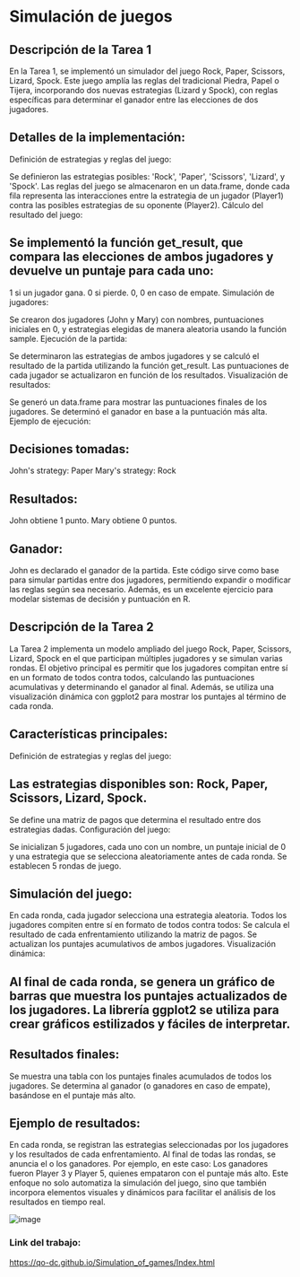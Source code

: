 # Simulación de juegos

## Descripción de la Tarea 1

En la Tarea 1, se implementó un simulador del juego Rock, Paper, Scissors, Lizard, Spock. Este juego amplía las reglas del tradicional Piedra, Papel o Tijera, incorporando dos nuevas estrategias (Lizard y Spock), con reglas específicas para determinar el ganador entre las elecciones de dos jugadores.

## Detalles de la implementación:
Definición de estrategias y reglas del juego:

Se definieron las estrategias posibles: 'Rock', 'Paper', 'Scissors', 'Lizard', y 'Spock'.
Las reglas del juego se almacenaron en un data.frame, donde cada fila representa las interacciones entre la estrategia de un jugador (Player1) contra las posibles estrategias de su oponente (Player2).
Cálculo del resultado del juego:

## Se implementó la función get_result, que compara las elecciones de ambos jugadores y devuelve un puntaje para cada uno:
1 si un jugador gana.
0 si pierde.
0, 0 en caso de empate.
Simulación de jugadores:

Se crearon dos jugadores (John y Mary) con nombres, puntuaciones iniciales en 0, y estrategias elegidas de manera aleatoria usando la función sample.
Ejecución de la partida:

Se determinaron las estrategias de ambos jugadores y se calculó el resultado de la partida utilizando la función get_result.
Las puntuaciones de cada jugador se actualizaron en función de los resultados.
Visualización de resultados:

Se generó un data.frame para mostrar las puntuaciones finales de los jugadores.
Se determinó el ganador en base a la puntuación más alta.
Ejemplo de ejecución:
## Decisiones tomadas:
John's strategy: Paper
Mary's strategy: Rock
## Resultados:
John obtiene 1 punto.
Mary obtiene 0 puntos.
## Ganador:
John es declarado el ganador de la partida.
Este código sirve como base para simular partidas entre dos jugadores, permitiendo expandir o modificar las reglas según sea necesario. Además, es un excelente ejercicio para modelar sistemas de decisión y puntuación en R.

## Descripción de la Tarea 2
La Tarea 2 implementa un modelo ampliado del juego Rock, Paper, Scissors, Lizard, Spock en el que participan múltiples jugadores y se simulan varias rondas. El objetivo principal es permitir que los jugadores compitan entre sí en un formato de todos contra todos, calculando las puntuaciones acumulativas y determinando el ganador al final. Además, se utiliza una visualización dinámica con ggplot2 para mostrar los puntajes al término de cada ronda.

## Características principales:
Definición de estrategias y reglas del juego:

## Las estrategias disponibles son: Rock, Paper, Scissors, Lizard, Spock.
Se define una matriz de pagos que determina el resultado entre dos estrategias dadas.
Configuración del juego:

Se inicializan 5 jugadores, cada uno con un nombre, un puntaje inicial de 0 y una estrategia que se selecciona aleatoriamente antes de cada ronda.
Se establecen 5 rondas de juego.
## Simulación del juego:

En cada ronda, cada jugador selecciona una estrategia aleatoria.
Todos los jugadores compiten entre sí en formato de todos contra todos:
Se calcula el resultado de cada enfrentamiento utilizando la matriz de pagos.
Se actualizan los puntajes acumulativos de ambos jugadores.
Visualización dinámica:

## Al final de cada ronda, se genera un gráfico de barras que muestra los puntajes actualizados de los jugadores. La librería ggplot2 se utiliza para crear gráficos estilizados y fáciles de interpretar.
## Resultados finales:

Se muestra una tabla con los puntajes finales acumulados de todos los jugadores.
Se determina al ganador (o ganadores en caso de empate), basándose en el puntaje más alto.
## Ejemplo de resultados:
En cada ronda, se registran las estrategias seleccionadas por los jugadores y los resultados de cada enfrentamiento.
Al final de todas las rondas, se anuncia el o los ganadores. Por ejemplo, en este caso:
Los ganadores fueron Player 3 y Player 5, quienes empataron con el puntaje más alto.
Este enfoque no solo automatiza la simulación del juego, sino que también incorpora elementos visuales y dinámicos para facilitar el análisis de los resultados en tiempo real.

![image](https://github.com/user-attachments/assets/642873e2-d1dc-4ab1-a907-422817c6327a)

### Link del trabajo: 
https://qo-dc.github.io/Simulation_of_games/Index.html 
